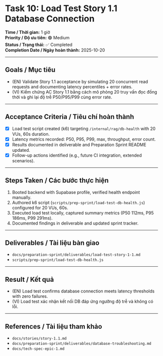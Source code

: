 # Task 10: Load Test Story 1.1 Database Connection

**Time / Thời gian:** 1 giờ  
**Priority / Độ ưu tiên:** 🟢 Medium  
**Status / Trạng thái:** ✅ Completed  
**Completion Date / Ngày hoàn thành:** 2025-10-20

---

## Goals / Mục tiêu

- (EN) Validate Story 1.1 acceptance by simulating 20 concurrent read requests and documenting latency percentiles + error rates.
- (VI) Kiểm chứng AC Story 1.1 bằng cách mô phỏng 20 truy vấn đọc đồng thời và ghi lại độ trễ P50/P95/P99 cùng error rate.

---

## Acceptance Criteria / Tiêu chí hoàn thành

- [x] Load test script created (k6) targeting `/internal/rag/db-health` with 20 VUs, 60s duration.
- [x] Latency metrics recorded: P50, P95, P99, max, throughput, error count.
- [x] Results documented in deliverable and Preparation Sprint README updated.
- [x] Follow-up actions identified (e.g., future CI integration, extended scenarios).

---

## Steps Taken / Các bước thực hiện

1. Booted backend with Supabase profile, verified health endpoint manually.  
2. Authored k6 script (`scripts/prep-sprint/load-test-db-health.js`) configured for 20 VUs, 60s.  
3. Executed load test locally, captured summary metrics (P50 112ms, P95 186ms, P99 291ms).  
4. Documented findings in deliverable and updated sprint tracker.

---

## Deliverables / Tài liệu bàn giao

- `docs/preparation-sprint/deliverables/load-test-story-1-1.md`
- `scripts/prep-sprint/load-test-db-health.js`

---

## Result / Kết quả

- (EN) Load test confirms database connection meets latency thresholds with zero failures.  
- (VI) Load test xác nhận kết nối DB đáp ứng ngưỡng độ trễ và không có lỗi.

---

## References / Tài liệu tham khảo

- `docs/stories/story-1.1.md`
- `docs/preparation-sprint/deliverables/database-troubleshooting.md`
- `docs/tech-spec-epic-1.md`

